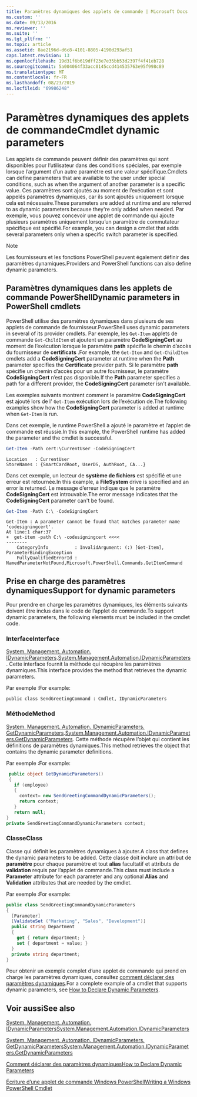 ```yaml
---
title: Paramètres dynamiques des applets de commande | Microsoft Docs
ms.custom: ''
ms.date: 09/13/2016
ms.reviewer: ''
ms.suite: ''
ms.tgt_pltfrm: ''
ms.topic: article
ms.assetid: 8ae2196d-d6c8-4101-8805-4190d293af51
caps.latest.revision: 13
ms.openlocfilehash: 19d31f6b619dff23e7e35bb53d2397f4f41eb728
ms.sourcegitcommit: 5a004064f33acc0145ccd414535763e95f998c89
ms.translationtype: MT
ms.contentlocale: fr-FR
ms.lasthandoff: 08/23/2019
ms.locfileid: "69986248"
---
```

# <a name="cmdlet-dynamic-parameters"></a><span data-ttu-id="f6dea-102">Paramètres dynamiques des applets de commande</span><span class="sxs-lookup"><span data-stu-id="f6dea-102">Cmdlet dynamic parameters</span></span>

<span data-ttu-id="f6dea-103">Les applets de commande peuvent définir des paramètres qui sont disponibles pour l’utilisateur dans des conditions spéciales, par exemple lorsque l’argument d’un autre paramètre est une valeur spécifique.</span><span class="sxs-lookup"><span data-stu-id="f6dea-103">Cmdlets can define parameters that are available to the user under special conditions, such as when the argument of another parameter is a specific value.</span></span> <span data-ttu-id="f6dea-104">Ces paramètres sont ajoutés au moment de l’exécution et sont appelés paramètres dynamiques, car ils sont ajoutés uniquement lorsque cela est nécessaire.</span><span class="sxs-lookup"><span data-stu-id="f6dea-104">These parameters are added at runtime and are referred to as dynamic parameters because they're only added when needed.</span></span> <span data-ttu-id="f6dea-105">Par exemple, vous pouvez concevoir une applet de commande qui ajoute plusieurs paramètres uniquement lorsqu’un paramètre de commutateur spécifique est spécifié.</span><span class="sxs-lookup"><span data-stu-id="f6dea-105">For example, you can design a cmdlet that adds several parameters only when a specific switch parameter is specified.</span></span>

> [!NOTE]
> <span data-ttu-id="f6dea-106">Les fournisseurs et les fonctions PowerShell peuvent également définir des paramètres dynamiques.</span><span class="sxs-lookup"><span data-stu-id="f6dea-106">Providers and PowerShell functions can also define dynamic parameters.</span></span>

## <a name="dynamic-parameters-in-powershell-cmdlets"></a><span data-ttu-id="f6dea-107">Paramètres dynamiques dans les applets de commande PowerShell</span><span class="sxs-lookup"><span data-stu-id="f6dea-107">Dynamic parameters in PowerShell cmdlets</span></span>

<span data-ttu-id="f6dea-108">PowerShell utilise des paramètres dynamiques dans plusieurs de ses applets de commande de fournisseur.</span><span class="sxs-lookup"><span data-stu-id="f6dea-108">PowerShell uses dynamic parameters in several of its provider cmdlets.</span></span> <span data-ttu-id="f6dea-109">Par exemple, les `Get-Item` applets de commande `Get-ChildItem` et ajoutent un paramètre **CodeSigningCert** au moment de l’exécution lorsque le paramètre **path** spécifie le chemin d’accès du fournisseur de **certificats** .</span><span class="sxs-lookup"><span data-stu-id="f6dea-109">For example, the `Get-Item` and `Get-ChildItem` cmdlets add a **CodeSigningCert** parameter at runtime when the **Path** parameter specifies the **Certificate** provider path.</span></span> <span data-ttu-id="f6dea-110">Si le paramètre **path** spécifie un chemin d’accès pour un autre fournisseur, le paramètre **CodeSigningCert** n’est pas disponible.</span><span class="sxs-lookup"><span data-stu-id="f6dea-110">If the **Path** parameter specifies a path for a different provider, the **CodeSigningCert** parameter isn't available.</span></span>

<span data-ttu-id="f6dea-111">Les exemples suivants montrent comment le paramètre **CodeSigningCert** est ajouté lors de l' `Get-Item` exécution lors de l’exécution de.</span><span class="sxs-lookup"><span data-stu-id="f6dea-111">The following examples show how the **CodeSigningCert** parameter is added at runtime when `Get-Item` is run.</span></span>

<span data-ttu-id="f6dea-112">Dans cet exemple, le runtime PowerShell a ajouté le paramètre et l’applet de commande est réussie.</span><span class="sxs-lookup"><span data-stu-id="f6dea-112">In this example, the PowerShell runtime has added the parameter and the cmdlet is successful.</span></span>

```powershell
Get-Item -Path cert:\CurrentUser -CodeSigningCert
```

```Output
Location   : CurrentUser
StoreNames : {SmartCardRoot, UserDS, AuthRoot, CA...}
```

<span data-ttu-id="f6dea-113">Dans cet exemple, un lecteur de **système de fichiers** est spécifié et une erreur est retournée.</span><span class="sxs-lookup"><span data-stu-id="f6dea-113">In this example, a **FileSystem** drive is specified and an error is returned.</span></span> <span data-ttu-id="f6dea-114">Le message d’erreur indique que le paramètre **CodeSigningCert** est introuvable.</span><span class="sxs-lookup"><span data-stu-id="f6dea-114">The error message indicates that the **CodeSigningCert** parameter can't be found.</span></span>

```powershell
Get-Item -Path C:\ -CodeSigningCert
```

```Output
Get-Item : A parameter cannot be found that matches parameter name 'codesigningcert'.
At line:1 char:37
+  get-item -path C:\ -codesigningcert <<<<
--------
    CategoryInfo          : InvalidArgument: (:) [Get-Item], ParameterBindingException
    FullyQualifiedErrorId : NamedParameterNotFound,Microsoft.PowerShell.Commands.GetItemCommand
```

## <a name="support-for-dynamic-parameters"></a><span data-ttu-id="f6dea-115">Prise en charge des paramètres dynamiques</span><span class="sxs-lookup"><span data-stu-id="f6dea-115">Support for dynamic parameters</span></span>

<span data-ttu-id="f6dea-116">Pour prendre en charge les paramètres dynamiques, les éléments suivants doivent être inclus dans le code de l’applet de commande.</span><span class="sxs-lookup"><span data-stu-id="f6dea-116">To support dynamic parameters, the following elements must be included in the cmdlet code.</span></span>

### <a name="interface"></a><span data-ttu-id="f6dea-117">Interface</span><span class="sxs-lookup"><span data-stu-id="f6dea-117">Interface</span></span>

<span data-ttu-id="f6dea-118">[System. Management. Automation. IDynamicParameters](/dotnet/api/System.Management.Automation.IDynamicParameters).</span><span class="sxs-lookup"><span data-stu-id="f6dea-118">[System.Management.Automation.IDynamicParameters](/dotnet/api/System.Management.Automation.IDynamicParameters).</span></span>
<span data-ttu-id="f6dea-119">Cette interface fournit la méthode qui récupère les paramètres dynamiques.</span><span class="sxs-lookup"><span data-stu-id="f6dea-119">This interface provides the method that retrieves the dynamic parameters.</span></span>

<span data-ttu-id="f6dea-120">Par exemple :</span><span class="sxs-lookup"><span data-stu-id="f6dea-120">For example:</span></span>

`public class SendGreetingCommand : Cmdlet, IDynamicParameters`

### <a name="method"></a><span data-ttu-id="f6dea-121">Méthode</span><span class="sxs-lookup"><span data-stu-id="f6dea-121">Method</span></span>

<span data-ttu-id="f6dea-122">[System. Management. Automation. IDynamicParameters. GetDynamicParameters](/dotnet/api/System.Management.Automation.IDynamicParameters.GetDynamicParameters).</span><span class="sxs-lookup"><span data-stu-id="f6dea-122">[System.Management.Automation.IDynamicParameters.GetDynamicParameters](/dotnet/api/System.Management.Automation.IDynamicParameters.GetDynamicParameters).</span></span>
<span data-ttu-id="f6dea-123">Cette méthode récupère l’objet qui contient les définitions de paramètres dynamiques.</span><span class="sxs-lookup"><span data-stu-id="f6dea-123">This method retrieves the object that contains the dynamic parameter definitions.</span></span>

<span data-ttu-id="f6dea-124">Par exemple :</span><span class="sxs-lookup"><span data-stu-id="f6dea-124">For example:</span></span>

```csharp
 public object GetDynamicParameters()
 {
   if (employee)
   {
     context= new SendGreetingCommandDynamicParameters();
     return context;
   }
   return null;
}
private SendGreetingCommandDynamicParameters context;
```

### <a name="class"></a><span data-ttu-id="f6dea-125">Classe</span><span class="sxs-lookup"><span data-stu-id="f6dea-125">Class</span></span>

<span data-ttu-id="f6dea-126">Classe qui définit les paramètres dynamiques à ajouter.</span><span class="sxs-lookup"><span data-stu-id="f6dea-126">A class that defines the dynamic parameters to be added.</span></span> <span data-ttu-id="f6dea-127">Cette classe doit inclure un attribut de **paramètre** pour chaque paramètre et tout **alias** facultatif et attributs de **validation** requis par l’applet de commande.</span><span class="sxs-lookup"><span data-stu-id="f6dea-127">This class must include a **Parameter** attribute for each parameter and any optional **Alias** and **Validation** attributes that are needed by the cmdlet.</span></span>

<span data-ttu-id="f6dea-128">Par exemple :</span><span class="sxs-lookup"><span data-stu-id="f6dea-128">For example:</span></span>

```csharp
public class SendGreetingCommandDynamicParameters
{
  [Parameter]
  [ValidateSet ("Marketing", "Sales", "Development")]
  public string Department
  {
    get { return department; }
    set { department = value; }
  }
  private string department;
}
```

<span data-ttu-id="f6dea-129">Pour obtenir un exemple complet d’une applet de commande qui prend en charge les paramètres dynamiques, consultez [comment déclarer des paramètres dynamiques](./how-to-declare-dynamic-parameters.md).</span><span class="sxs-lookup"><span data-stu-id="f6dea-129">For a complete example of a cmdlet that supports dynamic parameters, see [How to Declare Dynamic Parameters](./how-to-declare-dynamic-parameters.md).</span></span>

## <a name="see-also"></a><span data-ttu-id="f6dea-130">Voir aussi</span><span class="sxs-lookup"><span data-stu-id="f6dea-130">See also</span></span>

[<span data-ttu-id="f6dea-131">System. Management. Automation. IDynamicParameters</span><span class="sxs-lookup"><span data-stu-id="f6dea-131">System.Management.Automation.IDynamicParameters</span></span>](/dotnet/api/System.Management.Automation.IDynamicParameters)

[<span data-ttu-id="f6dea-132">System. Management. Automation. IDynamicParameters. GetDynamicParameters</span><span class="sxs-lookup"><span data-stu-id="f6dea-132">System.Management.Automation.IDynamicParameters.GetDynamicParameters</span></span>](/dotnet/api/System.Management.Automation.IDynamicParameters.GetDynamicParameters)

[<span data-ttu-id="f6dea-133">Comment déclarer des paramètres dynamiques</span><span class="sxs-lookup"><span data-stu-id="f6dea-133">How to Declare Dynamic Parameters</span></span>](./how-to-declare-dynamic-parameters.md)

[<span data-ttu-id="f6dea-134">Écriture d’une applet de commande Windows PowerShell</span><span class="sxs-lookup"><span data-stu-id="f6dea-134">Writing a Windows PowerShell Cmdlet</span></span>](./writing-a-windows-powershell-cmdlet.md)
